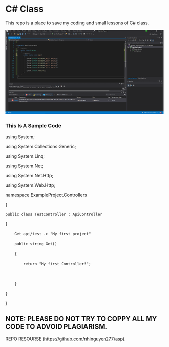 # C# Class

This repo is a place to save my coding and small lessons of C# class.

![The San Juan Mountains are beautiful!](/_readme/image.png "C# Hello World!")


### This Is A Sample Code

using System;

using System.Collections.Generic;

using System.Linq;

using System.Net;

using System.Net.Http;

using System.Web.Http;

namespace ExampleProject.Controllers

{

    public class TestController : ApiController

   {

        Get api/test -> "My first project"

        public string Get()

        {

            return "My first Controller!";



        }

    }

 }

## NOTE: PLEASE DO NOT TRY TO COPPY ALL MY CODE TO ADVOID PLAGIARISM.

REPO RESOURSE (https://github.com/nhinguyen277/asp).